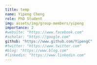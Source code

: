 ```yaml
---
title: temp
name: Yipeng Cheng
role: PhD Student
img: assets/img/group-members/yipeng
importance: 2
#website: "https://www.facebook.com"
#scholar: "https://google.com"
github: "https://www.github.com/YipengC"
#twitter: "https://www.twitter.com"
#blog: "https://www.blog.com"
#linkedin: "https://www.linkedin.com"
---
```

